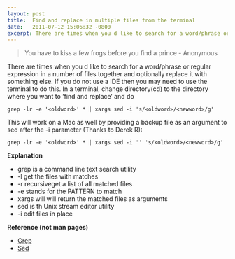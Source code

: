 ```yaml
---
layout: post
title:  Find and replace in multiple files from the terminal
date:   2011-07-12 15:06:32 -0800
excerpt: There are times when you d like to search for a word/phrase or regular expression in a number of files together and optionally replace it with something else.
---
```

> You have to kiss a few frogs before you find a prince  - Anonymous

There are times when you d like to search for a word/phrase or regular expression in a number of files together and optionally replace it with something else. If you do not use a IDE then you may need to use the terminal to do this. In a terminal, change directory(cd) to the directory where you want to ‘find and replace’ and do

`grep -lr -e '<oldword>' * | xargs sed -i 's/<oldword>/<newword>/g'`

This will work on a Mac as well by providing a backup file as an argument to sed after the -i parameter (Thanks to Derek R):

`grep -lr -e '<oldword>' * | xargs sed -i '' 's/<oldword>/<newword>/g'`

**Explanation**

*   grep is a command line text search utility
*   -l get the files with matches
*   -r recursiveget a list of all matched files
*   -e stands for the PATTERN to match
*   xargs will will return the matched files as arguments
*   sed is th Unix stream editor utility
*   -i edit files in place

**Reference (not man pages)**

*   [Grep](http://www.panix.com/~elflord/unix/grep.html "Grep")
*   [Sed](http://www.grymoire.com/Unix/Sed.html "Sed")
